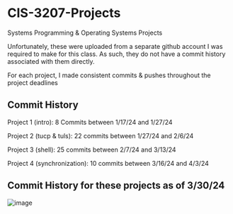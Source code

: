 # CIS-3207-Projects
Systems Programming &amp; Operating Systems Projects

Unfortunately, these were uploaded from a separate github account I was required to make for this class.
As such, they do not have a commit history associated with them directly. 

For each project, I made consistent commits & pushes throughout the project deadlines

## Commit History

Project 1 (intro): 8 Commits between 1/17/24 and 1/27/24

Project 2 (tucp & tuls): 22 commits between 1/27/24 and 2/6/24

Project 3 (shell): 25 commits between 2/7/24 and 3/13/24

Project 4 (synchronization): 10 commits between 3/16/24 and 4/3/24

## Commit History for these projects as of 3/30/24

![image](https://github.com/ahgoldmeer/CIS-3207-Projects/assets/95256721/ef52302f-932f-45f0-b5df-0a500403666c)
